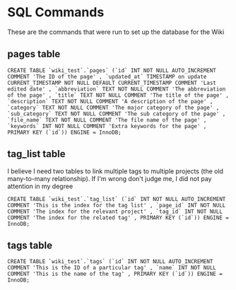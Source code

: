 # SQL Commands
These are the commands that were run to set up the database for the Wiki

## pages table
```
CREATE TABLE `wiki_test`.`pages` (`id` INT NOT NULL AUTO_INCREMENT COMMENT 'The ID of the page' , `updated_at` TIMESTAMP on update CURRENT_TIMESTAMP NOT NULL DEFAULT CURRENT_TIMESTAMP COMMENT 'Last edited date' , `abbreviation` TEXT NOT NULL COMMENT 'The abbreviation of the page' , `title` TEXT NOT NULL COMMENT 'The title of the page' , `description` TEXT NOT NULL COMMENT 'A description of the page' , `category` TEXT NOT NULL COMMENT 'The major category of the page' , `sub_category` TEXT NOT NULL COMMENT 'The sub category of the page' , `file_name` TEXT NOT NULL COMMENT 'The file name of the page' , `keywords` INT NOT NULL COMMENT 'Extra keywords for the page' , PRIMARY KEY (`id`)) ENGINE = InnoDB;
```

## tag_list table
I believe I need two tables to link multiple tags to multiple projects (the old many-to-many relationship). If I'm wrong don't judge me, I did not pay attention in my degree

```
CREATE TABLE `wiki_test`.`tag_list` (`id` INT NOT NULL AUTO_INCREMENT COMMENT 'This is the index for the tag list' , `page_id` INT NOT NULL COMMENT 'The index for the relevant project' , `tag_id` INT NOT NULL COMMENT 'The index for the related tag' , PRIMARY KEY (`id`)) ENGINE = InnoDB;
```

## tags table
```
CREATE TABLE `wiki_test`.`tags` (`id` INT NOT NULL AUTO_INCREMENT COMMENT 'This is the ID of a particular tag' , `name` INT NOT NULL COMMENT 'This is the name of the tag' , PRIMARY KEY (`id`)) ENGINE = InnoDB;
```